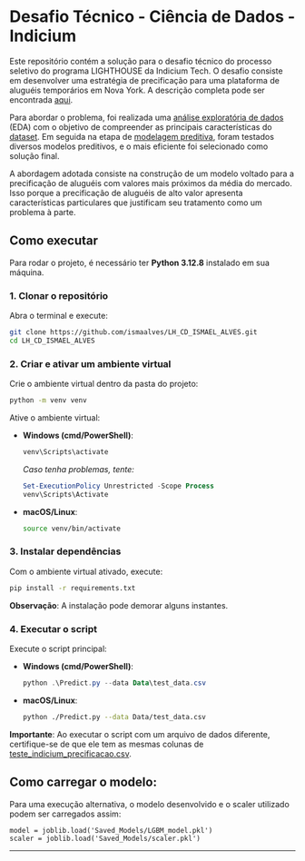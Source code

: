 # Desafio Técnico - Ciência de Dados - Indicium

Este repositório contém a solução para o desafio técnico do processo seletivo do programa LIGHTHOUSE da Indicium Tech. O desafio consiste em desenvolver uma estratégia de precificação para uma plataforma de aluguéis temporários em Nova York. A descrição completa pode ser encontrada [aqui](Descrição.md).  

Para abordar o problema, foi realizada uma [análise exploratória de dados](EDA.ipynb) (EDA) com o objetivo de compreender as principais características do [dataset](Data/teste_indicium_precificacao.csv). Em seguida na etapa de [modelagem preditiva](Predictive_Modeling.ipynb), foram testados diversos modelos preditivos, e o mais eficiente foi selecionado como solução final.  

A abordagem adotada consiste na construção de um modelo voltado para a precificação de aluguéis com valores mais próximos da média do mercado. Isso porque a precificação de aluguéis de alto valor apresenta características particulares que justificam seu tratamento como um problema à parte.  

## Como executar  

Para rodar o projeto, é necessário ter **Python 3.12.8** instalado em sua máquina.  

### 1. Clonar o repositório  

Abra o terminal e execute:  

```bash
git clone https://github.com/ismaalves/LH_CD_ISMAEL_ALVES.git
cd LH_CD_ISMAEL_ALVES
```

### 2. Criar e ativar um ambiente virtual  

Crie o ambiente virtual dentro da pasta do projeto:  

```bash
python -m venv venv
```

Ative o ambiente virtual:  

- **Windows (cmd/PowerShell)**:  

    ```powershell
    venv\Scripts\activate
    ```

    *Caso tenha problemas, tente:*  

    ```powershell
    Set-ExecutionPolicy Unrestricted -Scope Process
    venv\Scripts\Activate
    ```

- **macOS/Linux**:  

    ```bash
    source venv/bin/activate
    ```

### 3. Instalar dependências  

Com o ambiente virtual ativado, execute:  

```bash
pip install -r requirements.txt
```
**Observação**: A instalação pode demorar alguns instantes.

### 4. Executar o script  

Execute o script principal:  

- **Windows (cmd/PowerShell)**:  

    ```powershell
    python .\Predict.py --data Data\test_data.csv
    ```

- **macOS/Linux**:  

    ```bash
    python ./Predict.py --data Data/test_data.csv
    ```
**Importante**: Ao executar o script com um arquivo de dados diferente, certifique-se de que ele tem as mesmas colunas de [teste_indicium_precificacao.csv](Data/teste_indicium_precificacao.csv).

## Como carregar o modelo:

Para uma execução alternativa, o modelo desenvolvido e o scaler utilizado podem ser carregados assim:

```
model = joblib.load('Saved_Models/LGBM_model.pkl')
scaler = joblib.load('Saved_Models/scaler.pkl')
```
---
